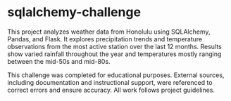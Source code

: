 # sqlalchemy-challenge
This project analyzes weather data from Honolulu using SQLAlchemy, Pandas, and Flask. It explores precipitation trends and temperature observations from the most active station over the last 12 months. Results show varied rainfall throughout the year and temperatures mostly ranging between the mid-50s and mid-80s.

This challenge was completed for educational purposes. External sources, including documentation and instructional support, were referenced to correct errors and ensure accuracy. All work follows project guidelines.
